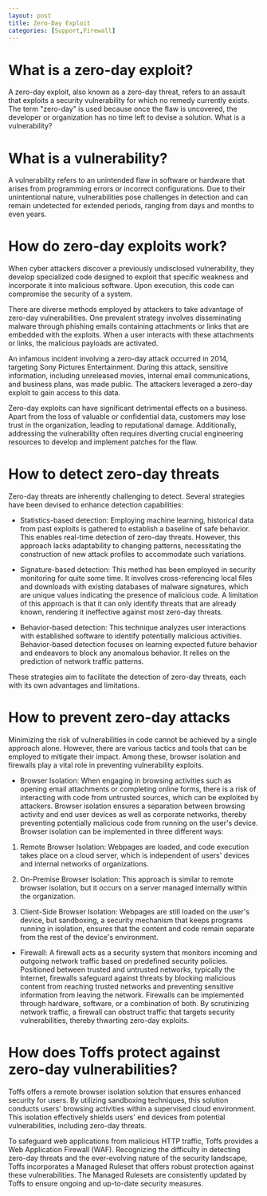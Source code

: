 ```yaml
---
layout: post
title: Zero-Day Exploit
categories: [Support,Firewall]
---
```

# What is a zero-day exploit?
A zero-day exploit, also known as a zero-day threat, refers to an assault that exploits a security vulnerability for which no remedy currently exists. The term "zero-day" is used because once the flaw is uncovered, the developer or organization has no time left to devise a solution.
What is a vulnerability?

# What is a vulnerability?
A vulnerability refers to an unintended flaw in software or hardware that arises from programming errors or incorrect configurations. Due to their unintentional nature, vulnerabilities pose challenges in detection and can remain undetected for extended periods, ranging from days and months to even years.

# How do zero-day exploits work?
When cyber attackers discover a previously undisclosed vulnerability, they develop specialized code designed to exploit that specific weakness and incorporate it into malicious software. Upon execution, this code can compromise the security of a system.

There are diverse methods employed by attackers to take advantage of zero-day vulnerabilities. One prevalent strategy involves disseminating malware through phishing emails containing attachments or links that are embedded with the exploits. When a user interacts with these attachments or links, the malicious payloads are activated.

An infamous incident involving a zero-day attack occurred in 2014, targeting Sony Pictures Entertainment. During this attack, sensitive information, including unreleased movies, internal email communications, and business plans, was made public. The attackers leveraged a zero-day exploit to gain access to this data.

Zero-day exploits can have significant detrimental effects on a business. Apart from the loss of valuable or confidential data, customers may lose trust in the organization, leading to reputational damage. Additionally, addressing the vulnerability often requires diverting crucial engineering resources to develop and implement patches for the flaw.

# How to detect zero-day threats
Zero-day threats are inherently challenging to detect. Several strategies have been devised to enhance detection capabilities:

* Statistics-based detection: Employing machine learning, historical data from past exploits is gathered to establish a baseline of safe behavior. This enables real-time detection of zero-day threats. However, this approach lacks adaptability to changing patterns, necessitating the construction of new attack profiles to accommodate such variations.

* Signature-based detection: This method has been employed in security monitoring for quite some time. It involves cross-referencing local files and downloads with existing databases of malware signatures, which are unique values indicating the presence of malicious code. A limitation of this approach is that it can only identify threats that are already known, rendering it ineffective against most zero-day threats.

* Behavior-based detection: This technique analyzes user interactions with established software to identify potentially malicious activities. Behavior-based detection focuses on learning expected future behavior and endeavors to block any anomalous behavior. It relies on the prediction of network traffic patterns.

These strategies aim to facilitate the detection of zero-day threats, each with its own advantages and limitations.

# How to prevent zero-day attacks
Minimizing the risk of vulnerabilities in code cannot be achieved by a single approach alone. However, there are various tactics and tools that can be employed to mitigate their impact. Among these, browser isolation and firewalls play a vital role in preventing vulnerability exploits.

* Browser Isolation:
When engaging in browsing activities such as opening email attachments or completing online forms, there is a risk of interacting with code from untrusted sources, which can be exploited by attackers. Browser isolation ensures a separation between browsing activity and end user devices as well as corporate networks, thereby preventing potentially malicious code from running on the user's device. Browser isolation can be implemented in three different ways:

1. Remote Browser Isolation: Webpages are loaded, and code execution takes place on a cloud server, which is independent of users' devices and internal networks of organizations.

2. On-Premise Browser Isolation: This approach is similar to remote browser isolation, but it occurs on a server managed internally within the organization.

3. Client-Side Browser Isolation: Webpages are still loaded on the user's device, but sandboxing, a security mechanism that keeps programs running in isolation, ensures that the content and code remain separate from the rest of the device's environment.

* Firewall:
A firewall acts as a security system that monitors incoming and outgoing network traffic based on predefined security policies. Positioned between trusted and untrusted networks, typically the Internet, firewalls safeguard against threats by blocking malicious content from reaching trusted networks and preventing sensitive information from leaving the network. Firewalls can be implemented through hardware, software, or a combination of both. By scrutinizing network traffic, a firewall can obstruct traffic that targets security vulnerabilities, thereby thwarting zero-day exploits.

# How does Toffs protect against zero-day vulnerabilities?
Toffs offers a remote browser isolation solution that ensures enhanced security for users. By utilizing sandboxing techniques, this solution conducts users' browsing activities within a supervised cloud environment. This isolation effectively shields users' end devices from potential vulnerabilities, including zero-day threats.

To safeguard web applications from malicious HTTP traffic, Toffs provides a Web Application Firewall (WAF). Recognizing the difficulty in detecting zero-day threats and the ever-evolving nature of the security landscape, Toffs incorporates a Managed Ruleset that offers robust protection against these vulnerabilities. The Managed Rulesets are consistently updated by Toffs to ensure ongoing and up-to-date security measures.